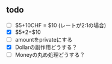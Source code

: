 ## todo
- [ ] \$5+10CHF = \$10 (レートが2:1の場合)
- [x] \$5*2=\$10
- [ ] amountをprivateにする
- [x] Dollarの副作用どうする？
- [ ] Moneyの丸め処理どうする？
